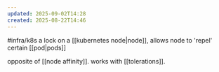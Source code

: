 ```yaml
---
updated: 2025-09-02T14:28
created: 2025-08-22T14:46
---
```

#infra/k8s 
a lock on a [[kubernetes node|node]], allows node to 'repel' certain [[pod|pods]]

opposite of [[node affinity]]. works with [[tolerations]].

[^1]: [Taints and Tolerations \| Kubernetes](https://kubernetes.io/docs/concepts/scheduling-eviction/taint-and-toleration/)
